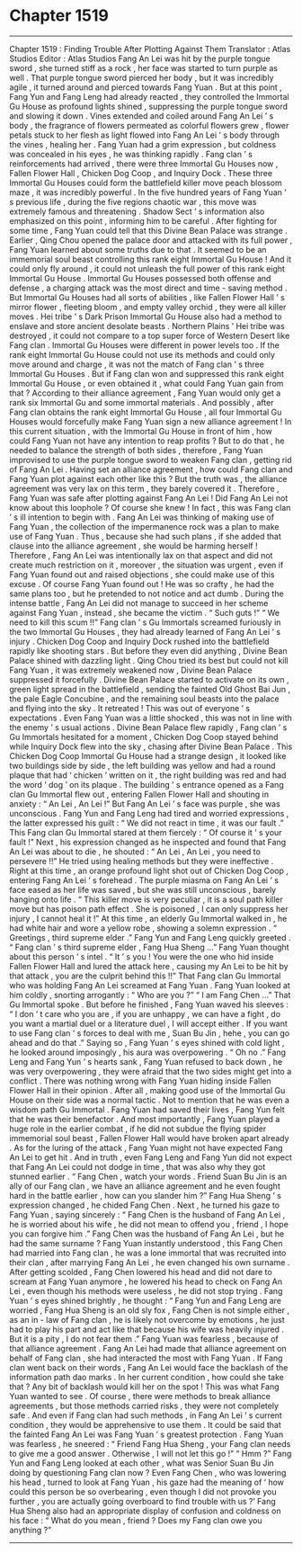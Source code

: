 
# Chapter 1519


---

Chapter 1519 : Finding Trouble After Plotting Against Them
Translator :
Atlas Studios
Editor :
Atlas Studios
Fang An Lei was hit by the purple tongue sword , she turned stiff as a rock , her face was started to turn purple as well .
That purple tongue sword pierced her body , but it was incredibly agile , it turned around and pierced towards Fang Yuan .
But at this point , Fang Yun and Fang Leng had already reacted , they controlled the Immortal Gu House as profound lights shined , suppressing the purple tongue sword and slowing it down .
Vines extended and coiled around Fang An Lei ’ s body , the fragrance of flowers permeated as colorful flowers grew , flower petals stuck to her flesh as light flowed into Fang An Lei ’ s body through the vines , healing her .
Fang Yuan had a grim expression , but coldness was concealed in his eyes , he was thinking rapidly .
Fang clan ’ s reinforcements had arrived , there were three Immortal Gu Houses now , Fallen Flower Hall , Chicken Dog Coop , and Inquiry Dock . These three Immortal Gu Houses could form the battlefield killer move peach blossom maze , it was incredibly powerful .
In the five hundred years of Fang Yuan ’ s previous life , during the five regions chaotic war , this move was extremely famous and threatening . Shadow Sect ’ s information also emphasized on this point , informing him to be careful .
After fighting for some time , Fang Yuan could tell that this Divine Bean Palace was strange .
Earlier , Qing Chou opened the palace door and attacked with its full power , Fang Yuan learned about some truths due to that .
It seemed to be an immemorial soul beast controlling this rank eight Immortal Gu House ! And it could only fly around , it could not unleash the full power of this rank eight Immortal Gu House .
Immortal Gu Houses possessed both offense and defense , a charging attack was the most direct and time - saving method . But Immortal Gu Houses had all sorts of abilities , like Fallen Flower Hall ’ s mirror flower , fleeting bloom , and empty valley orchid , they were all killer moves . Hei tribe ’ s Dark Prison Immortal Gu House also had a method to enslave and store ancient desolate beasts .
Northern Plains ’ Hei tribe was destroyed , it could not compare to a top super force of Western Desert like Fang clan .
Immortal Gu Houses were different in power levels too . If the rank eight Immortal Gu House could not use its methods and could only move around and charge , it was not the match of Fang clan ’ s three Immortal Gu Houses .
But if Fang clan won and suppressed this rank eight Immortal Gu House , or even obtained it , what could Fang Yuan gain from that ?
According to their alliance agreement , Fang Yuan would only get a rank six Immortal Gu and some immortal materials .
And possibly , after Fang clan obtains the rank eight Immortal Gu House , all four Immortal Gu Houses would forcefully make Fang Yuan sign a new alliance agreement !
In this current situation , with the Immortal Gu House in front of him , how could Fang Yuan not have any intention to reap profits ?
But to do that , he needed to balance the strength of both sides , therefore , Fang Yuan improvised to use the purple tongue sword to weaken Fang clan , getting rid of Fang An Lei .
Having set an alliance agreement , how could Fang clan and Fang Yuan plot against each other like this ?
But the truth was , the alliance agreement was very lax on this term , they barely covered it .
Therefore , Fang Yuan was safe after plotting against Fang An Lei !
Did Fang An Lei not know about this loophole ?
Of course she knew !
In fact , this was Fang clan ’ s ill intention to begin with .
Fang An Lei was thinking of making use of Fang Yuan , the collection of the impermanence rock was a plan to make use of Fang Yuan .
Thus , because she had such plans , if she added that clause into the alliance agreement , she would be harming herself !
Therefore , Fang An Lei was intentionally lax on that aspect and did not create much restriction on it , moreover , the situation was urgent , even if Fang Yuan found out and raised objections , she could make use of this excuse .
Of course Fang Yuan found out !
He was so crafty , he had the same plans too , but he pretended to not notice and act dumb .
During the intense battle , Fang An Lei did not manage to succeed in her scheme against Fang Yuan , instead , she became the victim .
“ Such guts !”
“ We need to kill this scum !!”
Fang clan ’ s Gu Immortals screamed furiously in the two Immortal Gu Houses , they had already learned of Fang An Lei ’ s injury .
Chicken Dog Coop and Inquiry Dock rushed into the battlefield rapidly like shooting stars .
But before they even did anything , Divine Bean Palace shined with dazzling light .
Qing Chou tried its best but could not kill Fang Yuan , it was extremely weakened now , Divine Bean Palace suppressed it forcefully .
Divine Bean Palace started to activate on its own , green light spread in the battlefield , sending the fainted Old Ghost Bai Jun , the pale Eagle Concubine , and the remaining soul beasts into the palace and flying into the sky .
It retreated !
This was out of everyone ’ s expectations .
Even Fang Yuan was a little shocked , this was not in line with the enemy ’ s usual actions .
Divine Bean Palace flew rapidly , Fang clan ’ s Gu Immortals hesitated for a moment , Chicken Dog Coop stayed behind while Inquiry Dock flew into the sky , chasing after Divine Bean Palace .
This Chicken Dog Coop Immortal Gu House had a strange design , it looked like two buildings side by side , the left building was yellow and had a round plaque that had ‘ chicken ’ written on it , the right building was red and had the word ‘ dog ’ on its plaque .
The building ’ s entrance opened as a Fang clan Gu Immortal flew out , entering Fallen Flower Hall and shouting in anxiety : “ An Lei , An Lei !”
But Fang An Lei ’ s face was purple , she was unconscious .
Fang Yun and Fang Leng had tired and worried expressions , the latter expressed his guilt : “ We did not react in time , it was our fault .”
This Fang clan Gu Immortal stared at them fiercely : “ Of course it ’ s your fault !”
Next , his expression changed as he inspected and found that Fang An Lei was about to die , he shouted : “ An Lei , An Lei , you need to persevere !!”
He tried using healing methods but they were ineffective .
Right at this time , an orange profound light shot out of Chicken Dog Coop , entering Fang An Lei ’ s forehead .
The purple miasma on Fang An Lei ’ s face eased as her life was saved , but she was still unconscious , barely hanging onto life .
“ This killer move is very peculiar , it is a soul path killer move but has poison path effect . She is poisoned , I can only suppress her injury , I cannot heal it !” At this time , an elderly Gu Immortal walked in , he had white hair and wore a yellow robe , showing a solemn expression .
“ Greetings , third supreme elder .” Fang Yun and Fang Leng quickly greeted .
“ Fang clan ’ s third supreme elder , Fang Hua Sheng …” Fang Yuan thought about this person ’ s intel .
“ It ’ s you ! You were the one who hid inside Fallen Flower Hall and lured the attack here , causing my An Lei to be hit by that attack , you are the culprit behind this !!” That Fang clan Gu Immortal who was holding Fang An Lei screamed at Fang Yuan .
Fang Yuan looked at him coldly , snorting arrogantly : “ Who are you ?”
“ I am Fang Chen …” That Gu Immortal spoke .
But before he finished , Fang Yuan waved his sleeves : “ I don ’ t care who you are , if you are unhappy , we can have a fight , do you want a martial duel or a literature duel , I will accept either . If you want to use Fang clan ’ s forces to deal with me , Suan Bu Jin , hehe , you can go ahead and do that .”
Saying so , Fang Yuan ’ s eyes shined with cold light , he looked around imposingly , his aura was overpowering .
“ Oh no .” Fang Leng and Fang Yun ’ s hearts sank , Fang Yuan refused to back down , he was very overpowering , they were afraid that the two sides might get into a conflict .
There was nothing wrong with Fang Yuan hiding inside Fallen Flower Hall in their opinion .
After all , making good use of the Immortal Gu House on their side was a normal tactic . Not to mention that he was even a wisdom path Gu Immortal .
Fang Yuan had saved their lives , Fang Yun felt that he was their benefactor . And most importantly , Fang Yuan played a huge role in the earlier combat , if he did not subdue the flying spider immemorial soul beast , Fallen Flower Hall would have broken apart already .
As for the luring of the attack , Fang Yuan might not have expected Fang An Lei to get hit .
And in truth , even Fang Leng and Fang Yun did not expect that Fang An Lei could not dodge in time , that was also why they got stunned earlier .
“ Fang Chen , watch your words . Friend Suan Bu Jin is an ally of our Fang clan , we have an alliance agreement and he even fought hard in the battle earlier , how can you slander him ?” Fang Hua Sheng ’ s expression changed , he chided Fang Chen .
Next , he turned his gaze to Fang Yuan , saying sincerely : “ Fang Chen is the husband of Fang An Lei , he is worried about his wife , he did not mean to offend you , friend , I hope you can forgive him .”
Fang Chen was the husband of Fang An Lei , but he had the same surname ?
Fang Yuan instantly understood , this Fang Chen had married into Fang clan , he was a lone immortal that was recruited into their clan , after marrying Fang An Lei , he even changed his own surname .
After getting scolded , Fang Chen lowered his head and did not dare to scream at Fang Yuan anymore , he lowered his head to check on Fang An Lei , even though his methods were useless , he did not stop trying .
Fang Yuan ’ s eyes shined brightly , he thought : “ Fang Yun and Fang Leng are worried , Fang Hua Sheng is an old sly fox , Fang Chen is not simple either , as an in - law of Fang clan , he is likely not overcome by emotions , he just had to play his part and act like that because his wife was heavily injured . But it is a pity , I do not fear them .”
Fang Yuan was fearless , because of that alliance agreement .
Fang An Lei had made that alliance agreement on behalf of Fang clan , she had interacted the most with Fang Yuan .
If Fang clan went back on their words , Fang An Lei would face the backlash of the information path dao marks . In her current condition , how could she take that ?
Any bit of backlash would kill her on the spot !
This was what Fang Yuan wanted to see .
Of course , there were methods to break alliance agreements , but those methods carried risks , they were not completely safe .
And even if Fang clan had such methods , in Fang An Lei ’ s current condition , they would be apprehensive to use them .
It could be said that the fainted Fang An Lei was Fang Yuan ’ s greatest protection .
Fang Yuan was fearless , he sneered : “ Friend Fang Hua Sheng , your Fang clan needs to give me a good answer . Otherwise , I will not let this go !”
“ Hmm ?” Fang Yun and Fang Leng looked at each other , what was Senior Suan Bu Jin doing by questioning Fang clan now ?
Even Fang Chen , who was lowering his head , turned to look at Fang Yuan , his gaze had the meaning of ‘ how could this person be so overbearing , even though I did not provoke you further , you are actually going overboard to find trouble with us ?’
Fang Hua Sheng also had an appropriate display of confusion and coldness on his face : “ What do you mean , friend ? Does my Fang clan owe you anything ?”

---


